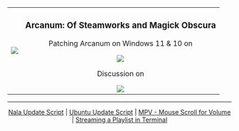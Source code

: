 <table align="center">
<tbody>
  <tr>
    <td align="center">
      <img src="https://i.imgur.com/Z5SA3X9.png" /></td>
    <td align="center">
      <h3 align="center">Arcanum: Of Steamworks and Magick Obscura</h3>
      <p>Patching Arcanum on Windows 11 & 10 on</p>
      <a href="https://steamcommunity.com/sharedfiles/filedetails/?id=2311393823">
      <img src="https://community.akamai.steamstatic.com/public/shared/images/header/logo_steam.svg?t=962016" />
      </a>
      <p>Discussion on</p>
      <a href="https://www.reddit.com/r/arcanum/comments/kfgv8a/how_to_patch_arcanum_with_uap_and_other_essential/">
      <img src="https://upload.wikimedia.org/wikipedia/en/1/1f/Reddit_logo_2023.svg" />
      </a>
    </td>
  </tr>
</tbody>
</table>

<hr />

<div align="center">
    <a href="https://gist.github.com/brandleesee/7402ae658f7e0be4d2e16f575e6908e9">Nala Update Script</a> | <a href="https://gist.github.com/brandleesee/79ccf8f8bdffaebbd7d251ed8ae173f6">Ubuntu Update Script</a> | <a href="https://gist.github.com/brandleesee/d9240448e236c09cf6bf608d3530adad">MPV - Mouse Scroll for Volume</a> | <a href="https://gist.github.com/brandleesee/dfe50af63562b81e3a684139a0feaf57">Streaming a Playlist in Terminal</a>
</div>
